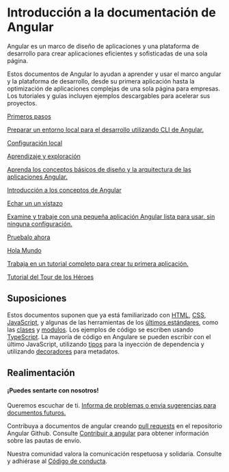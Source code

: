 <h1 class="no-toc">Introducción a la documentación de Angular</h1>

Angular es un marco de diseño de aplicaciones y una plataforma de desarrollo para crear aplicaciones eficientes y sofisticadas de una sola página.

Estos documentos de Angular lo ayudan a aprender y usar el marco angular y la plataforma de desarrollo, desde su primera aplicación hasta la optimización de aplicaciones complejas de una sola página para empresas. Los tutoriales y guías incluyen ejemplos descargables para acelerar sus proyectos.


<div class="card-container">
  <a href="guide/setup-local" class="docs-card"
    title="Angular Local Environment Setup">
      <section> Primeros pasos </section>
       <p> Preparar un entorno local para el desarrollo utilizando CLI de Angular. </p>
       <p class = "card-footer"> Configuración local</p>
  </a>
  <a href="guide/architecture" class="docs-card" title="Angular Concepts">
      <section> Aprendizaje y exploración </section>
       <p> Aprenda los conceptos básicos de diseño y la arquitectura de las aplicaciones Angular. </p>
       <p class = "card-footer"> Introducción a los conceptos de Angular</p>
  </a>
  <a href="start" class="docs-card" title="Angular Getting Started">
      <section>Echar un un vistazo</section>
      <p>Examine y trabaje con una pequeña aplicación Angular lista para usar, sin ninguna configuración.</p>
      <p class="card-footer">Pruebalo ahora</p> 
  </a>
  <a href="tutorial" class="docs-card" title="Create an app">
      <section>Hola Mundo</section>
      <p>Trabaja en un tutorial completo para crear tu primera aplicación.</p>
      <p class="card-footer">Tutorial del Tour de los Héroes</p>
  </a>


</div>


## Suposiciones


Estos documentos suponen que ya está familiarizado con [HTML](https://developer.mozilla.org/docs/Learn/HTML/Introduction_to_HTML "Learn HTML"), [CSS](https://developer.mozilla.org/docs/Learn/CSS/First_steps "Learn CSS"), [JavaScript](https://developer.mozilla.org/en-US/docs/Web/JavaScript/A_re-introduction_to_JavaScript "Learn JavaScript"),
y algunas de las herramientas de los [últimos estándares](https://developer.mozilla.org/en-US/docs/Web/JavaScript/Language_Resources "Últimos estándares de JavaScrip"), como las [clases](https://developer.mozilla.org/en-US/docs/Web/JavaScript/Reference/Classes "ES2015 Classes") y [modulos](https://developer.mozilla.org/en-US/docs/Web/JavaScript/Reference/Statements/import "ES2015 Modulos").
Los ejemplos de código se escriben usando [TypeScript](https://www.typescriptlang.org/ "TypeScript").
La mayoría de código en Angulare se pueden escribir con el último JavaScript, utilizando [tipos](https://www.typescriptlang.org/docs/handbook/classes.html "Tipos de TypeScript") para la inyección de dependencia y utilizando [decoradores](https://www.typescriptlang.org/docs/handbook/decorators.html "Decoradores") para metadatos.


## Realimentación

<h4>¡Puedes sentarte con nosotros! </h4>

Queremos escuchar de ti. [Informa de problemas o envia sugerencias para documentos futuros.](https://github.com/angular-es/angular-es/issues/new/choose "Formulario de nuevo problema de repositorio de Angular en GitHub")

Contribuya a documentos de angular creando
[pull requests](https://github.com/angular-es/angular-es/pulls "Angular Github pull requests")
en el repositorio Angular Github.
Consulte [Contribuir a angular](https://github.com/angular/angular-es/blob/master/CONTRIBUTING.md "Guía de contribución")
para obtener información sobre las pautas de envío.


Nuestra comunidad valora la comunicación respetuosa y solidaria.
Consulte y adhiérase al [Código de conducta](https://github.com/angular-es/code-of-conduct/blob/master/CODE_OF_CONDUCT.md "Código de conducta del colaborador").
